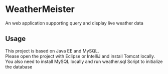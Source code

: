 # WeatherMeister
An web application supporting query and display live weather data

## Usage
This project is based on Java EE and MySQL.<br/>
Please open the project with Eclipse or IntelliJ and install Tomcat locally.<br/>
You also need to install MySQL locally and run weather.sql Script to initialize the database

